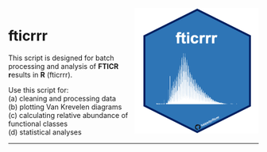 
<img align="right" heignt = "250" width = "250" src="images/fticr_hex.png">

# fticrrr

This script is designed for batch processing and analysis of **FTICR
r**esults in **R** (fticrrr).

Use this script for:  
(a) cleaning and processing data  
(b) plotting Van Krevelen diagrams  
(c) calculating relative abundance of functional classes  
(d) statistical analyses



-----

